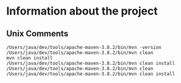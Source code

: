 # Information about the project
## Unix Comments
```
/Users/java/dev/tools/apache-maven-3.8.2/bin/mvn -version
/Users/java/dev/tools/apache-maven-3.8.2/bin/mvn clean
mvn clean install
/Users/java/dev/tools/apache-maven-3.8.2/bin/mvn clean install
/Users/java/dev/tools/apache-maven-3.8.2/bin/mvn clean
/Users/java/dev/tools/apache-maven-3.8.2/bin/mvn clean install
```

